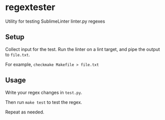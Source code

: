 # regextester

Utility for testing SublimeLinter linter.py regexes

## Setup

Collect input for the test.  Run the linter on a lint target, and pipe the output to `file.txt`.

For example, `checkmake Makefile > file.txt`

## Usage

Write your regex changes in `test.py`.

Then run `make test` to test the regex.

Repeat as needed.
